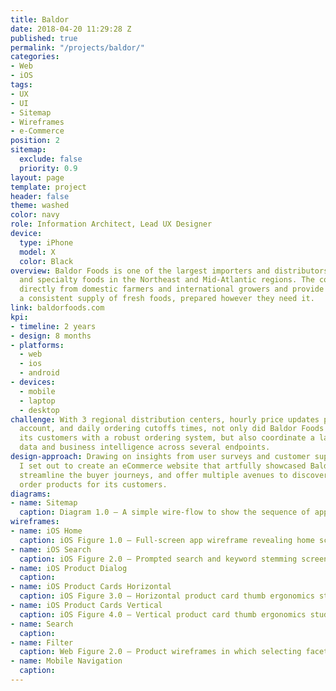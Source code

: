 ```yaml
---
title: Baldor
date: 2018-04-20 11:29:28 Z
published: true
permalink: "/projects/baldor/"
categories:
- Web
- iOS
tags:
- UX
- UI
- Sitemap
- Wireframes
- e-Commerce
position: 2
sitemap:
  exclude: false
  priority: 0.9
layout: page
template: project
header: false
theme: washed
color: navy
role: Information Architect, Lead UX Designer
device:
  type: iPhone
  model: X
  color: Black
overview: Baldor Foods is one of the largest importers and distributors of fresh produce
  and specialty foods in the Northeast and Mid-Atlantic regions. The company buys
  directly from domestic farmers and international growers and provide customers with
  a consistent supply of fresh foods, prepared however they need it.
link: baldorfoods.com
kpi:
- timeline: 2 years
- design: 8 months
- platforms:
  - web
  - ios
  - android
- devices:
  - mobile
  - laptop
  - desktop
challenge: With 3 regional distribution centers, hourly price updates per customer
  account, and daily ordering cutoffs times, not only did Baldor Foods need to provide
  its customers with a robust ordering system, but also coordinate a large amount
  data and business intelligence across several endpoints.
design-approach: Drawing on insights from user surveys and customer support channels,
  I set out to create an eCommerce website that artfully showcased Baldor’s products,
  streamline the buyer journeys, and offer multiple avenues to discover, save, and
  order products for its customers.
diagrams:
- name: Sitemap
  caption: Diagram 1.0 – A simple wire-flow to show the sequence of app screens, and to reveal the most typical user-task flows within the app.
wireframes:
- name: iOS Home
  caption: iOS Figure 1.0 – Full-screen app wireframe revealing home screen layout and information hierarchy.
- name: iOS Search
  caption: iOS Figure 2.0 – Prompted search and keyword stemming screen sequences.
- name: iOS Product Dialog
  caption:
- name: iOS Product Cards Horizontal
  caption: iOS Figure 3.0 – Horizontal product card thumb ergonomics study, and individual product card modifiers/states.
- name: iOS Product Cards Vertical
  caption: iOS Figure 4.0 – Vertical product card thumb ergonomics study, and individual product card modifiers/states.
- name: Search
  caption:
- name: Filter
  caption: Web Figure 2.0 – Product wireframes in which selecting facets or filters changes the products displayed.
- name: Mobile Navigation
  caption:
---
```

